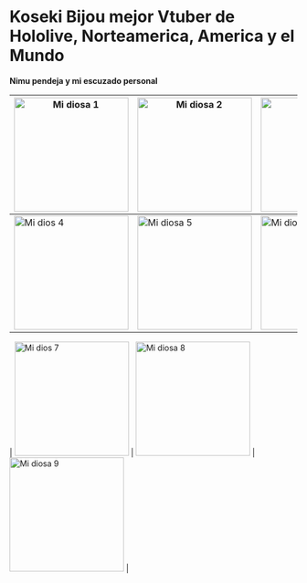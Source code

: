 # Koseki Bijou mejor Vtuber de Hololive, Norteamerica, America y el Mundo

**Nimu pendeja y mi escuzado personal**


| <img src="https://pbs.twimg.com/media/GkEhcEcaAAIw0aR?format=jpg&name=small" alt="Mi diosa 1" width="200" height="200"> | <img src="https://pbs.twimg.com/media/Gj49EHFXQAA2jGo?format=jpg&name=small" alt="Mi diosa 2" width="200" height="200"> | <img src="https://pbs.twimg.com/media/GjzfZIfacAE3VDM?format=jpg&name=small" alt="Mi diosa 3" width="200" height="200"> |
|-----------------|-----------------|-----------------|
| <img src="https://pbs.twimg.com/media/Gjupi0faMAAbKi7?format=jpg&name=small" alt="Mi dios 4" width="200" height="200"> | <img src="https://pbs.twimg.com/media/GjD_kndW4AAp2nU?format=jpg&name=small" alt="Mi diosa 5" width="200" height="200"> | <img src="https://pbs.twimg.com/media/Gie3qIHXIAAhxEj?format=jpg&name=small" alt="Mi diosa 6" width="200" height="200"> |

| <img src="https://pbs.twimg.com/media/Gibw1fOW0AADIY6?format=jpg&name=small" alt="Mi dios 7" width="200" height="200"> | <img src="https://pbs.twimg.com/media/GiROaEbXoAABZR4?format=jpg&name=small" alt="Mi diosa 8" width="200" height="200"> | <img src="https://pbs.twimg.com/media/GiEdl81boAA9gKf?format=jpg&name=small" alt="Mi diosa 9" width="200" height="200"> |
